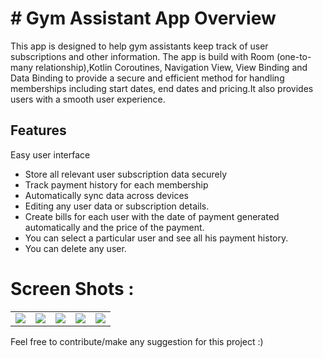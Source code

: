 # # Gym Assistant App Overview

This app is designed to help gym assistants keep track of user subscriptions and other information. The app is build with Room (one-to-many relationship),Kotlin Coroutines, Navigation View, View Binding and Data Binding to provide a secure and efficient method for handling memberships including start dates, end dates and pricing.It also provides users with a smooth user experience. 

## Features 
Easy user interface 
- Store all relevant user subscription data securely 
- Track payment history for each membership 
- Automatically sync data across devices
- Editing any user data or subscription details.
- Create bills for each user with the date of payment generated automatically and the price of the payment.
- You can select a particular user and see all his payment history.
- You can delete any user.

# Screen Shots :
<table align="center">
  <tr>
    <td> 
      <img src ="https://user-images.githubusercontent.com/46606022/220216895-aa3c8e48-eb30-48a4-a04a-e74074593208.jpeg"/>
    </td>
    <td>
      <img src ="https://user-images.githubusercontent.com/46606022/220216905-05ba5cd4-5c28-4f52-882e-8932b32c3acf.jpeg"/>
    </td>
    <td>
      <img src ="https://user-images.githubusercontent.com/46606022/220216917-f5af6f45-fc93-4654-9934-50e034df0b63.jpeg"/>
    </td>
    <td>
      <img src ="https://user-images.githubusercontent.com/46606022/220216919-a23e5875-5c50-45e4-a65a-34f4bb963ad9.jpeg"/>
    </td>
    <td>
      <img src ="https://user-images.githubusercontent.com/46606022/220216921-7b40935d-989c-488a-b51a-f4fa00eaf723.jpeg"/>
    </td>
  </tr>
</table>

Feel free to contribute/make any suggestion for this project :)
